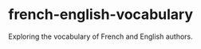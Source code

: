 french-english-vocabulary
=========================

Exploring the vocabulary of French and English authors.
